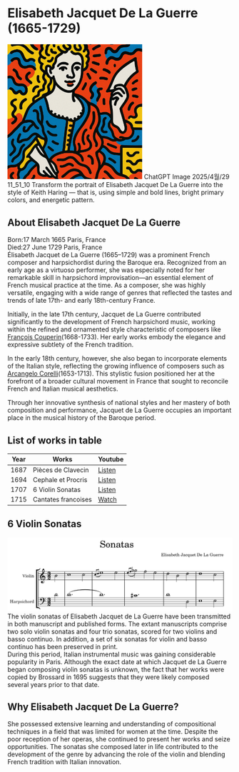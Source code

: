 # Elisabeth Jacquet De La Guerre (1665-1729)

<img src="./delaguerre_portrait2.png" alt="portrait" style="width:60%;" />
ChatGPT Image 2025/4월/29  11_51_10
Transform the portrait of Elisabeth Jacquet De La Guerre into the style of Keith Haring — that is, using simple and bold lines, bright primary colors, and energetic pattern.       

  
## About Elisabeth Jacquet De La Guerre
Born:17 March 1665 Paris, France   
Died:27 June 1729 Paris, France  
Élisabeth Jacquet de La Guerre (1665–1729) was a prominent French composer and harpsichordist during the Baroque era. Recognized from an early age as a virtuoso performer, she was especially noted for her remarkable skill in harpsichord improvisation—an essential element of French musical practice at the time. As a composer, she was highly versatile, engaging with a wide range of genres that reflected the tastes and trends of late 17th- and early 18th-century France.

Initially, in the late 17th century, Jacquet de La Guerre contributed significantly to the development of French harpsichord music, working within the refined and ornamented style characteristic of composers like [François Couperin](couperin_chaconne.md)(1668-1733). Her early works embody the elegance and expressive subtlety of the French tradition.

In the early 18th century, however, she also began to incorporate elements of the Italian style, reflecting the growing influence of composers such as [Arcangelo Corelli](A.Corelli.md)(1653-1713).
This stylistic fusion positioned her at the forefront of a broader cultural movement in France that sought to reconcile French and Italian musical aesthetics.

Through her innovative synthesis of national styles and her mastery of both composition and performance, Jacquet de La Guerre occupies an important place in the musical history of the Baroque period.


  
## List of works in table

| Year | Works | Youtube |
| ---- | ------------------ | ------------------------------------------------ |
| 1687 | Pièces de Clavecin | [Listen](https://youtu.be/c9kJj0DnEGw?si=wRQ_OoFlZZJE8mPZ) |
| 1694 | Cephale et Procris | [Listen](https://youtu.be/HZDqqI0_dxo?si=aQve0TJq-Jo1iwM6) |
| 1707 | 6 Violin Sonatas | [Listen](https://youtu.be/IUlW1Uj7G5E?si=AkYUVasKfqH5uP0S) |
| 1715 | Cantates francoises | [Watch](https://youtu.be/A1-RhwSfcwc?si=VY9NMAcB9mn_bnIK) |

  
## 6 Violin Sonatas
![score](./delaguerre_악보최종.png)
The violin sonatas of Elisabeth Jacquet de La Guerre have been transmitted in both manuscript and published forms. The extant manuscripts comprise two solo violin sonatas and four trio sonatas, scored for two violins and basso continuo. In addition, a set of six sonatas for violin and basso continuo has been preserved in print.  
During this period, Italian instrumental music was gaining considerable popularity in Paris. Although the exact date at which Jacquet de La Guerre began composing violin sonatas is unknown, the fact that her works were copied by Brossard in 1695 suggests that they were likely composed several years prior to that date.  

  
## Why Elisabeth Jacquet De La Guerre?
She possessed extensive learning and understanding of compositional techniques in a field that was limited for women at the time. Despite the poor reception of her operas, she continued to present her works and seize opportunities. The sonatas she composed later in life contributed to the development of the genre by advancing the role of the violin and blending French tradition with Italian innovation.

